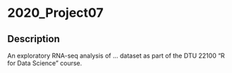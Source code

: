 2020\_Project07
================

## Description

An exploratory RNA-seq analysis of … dataset as part of the DTU 22100 “R
for Data Science” course.

